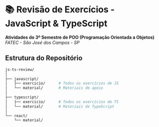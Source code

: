 # 📚 Revisão de Exercícios - JavaScript & TypeScript

**Atividades do 3º Semestre de POO (Programação Orientada a Objetos)**  
*FATEC - Sǎo José dos Campos - SP*

## Estrutura do Repositório
```bash
js-ts-review/ 
│
├── javascript/
│   ├── exercicio/      # Todos os exercícios de JS
│   └── material/       # Materiais de apoio
│
├── typescript/
│   ├── exercicio/      # Todos os exercícios de TS
│   └── material/       # Materiais de TypeScript
│
└── react/             
    └── material/